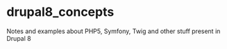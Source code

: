 drupal8_concepts
================

Notes and examples about PHP5, Symfony, Twig and other stuff present in Drupal 8
